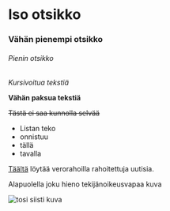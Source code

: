 # Iso otsikko
### Vähän pienempi otsikko
###### Pienin otsikko

*Kursivoitua tekstiä*

__Vähän paksua tekstiä__

~~Tästä ei saa kunnolla selvää~~

- Listan teko
- onnistuu
- tällä
- tavalla

[Täältä](https://yle.fi/) löytää verorahoilla rahoitettuja uutisia.

Alapuolella joku hieno tekijänoikeusvapaa kuva

![tosi siisti kuva](https://images.pexels.com/photos/10194705/pexels-photo-10194705.jpeg?auto=compress&cs=tinysrgb&dpr=3&h=750&w=1260)
